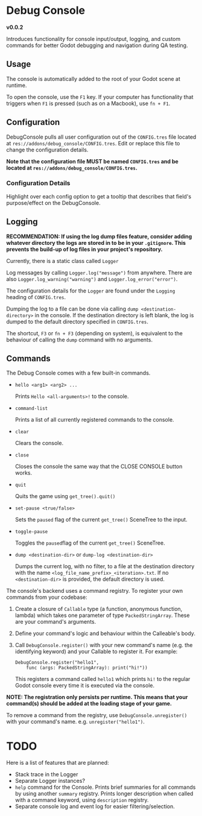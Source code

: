 # Debug Console

**v0.0.2**

Introduces functionality for console input/output, logging, and custom commands for better Godot debugging and navigation during QA testing.

## Usage

The console is automatically added to the root of your Godot scene at runtime. 

To open the console, use the `F1` key. If your computer has functionality that triggers when `F1` is pressed (such as on a Macbook), use `fn + F1`.

## Configuration

DebugConsole pulls all user configuration out of the `CONFIG.tres` file located at `res://addons/debug_console/CONFIG.tres`. Edit or replace this file to change the configuration details. 

**Note that the configuration file MUST be named `CONFIG.tres` and be located at `res://addons/debug_console/CONFIG.tres`.**

### Configuration Details

Highlight over each config option to get a tooltip that describes that field's purpose/effect on the DebugConsole.

## Logging

**RECOMMENDATION: If using the log dump files feature, consider adding whatever directory the logs are stored in to be in your `.gitignore`. This prevents the build-up of log files in your project's repository.**

Currently, there is a static class called `Logger`

Log messages by calling `Logger.log("message")` from anywhere. There are also `Logger.log_warning("warning")` and `Logger.log_error("error")`.

The configuration details for the `Logger` are found under the `Logging` heading of `CONFIG.tres`.

Dumping the log to a file can be done via calling `dump <destination-directory>` in the console. If the destination directory is left blank, the log is dumped to the default directory specified in `CONFIG.tres`.

The shortcut, `F3` or `fn + F3` (depending on system), is equivalent to the behaviour of calling the `dump` command with no arguments.

## Commands

The Debug Console comes with a few built-in commands.

- `hello <arg1> <arg2> ...`

	Prints `Hello <all-arguments>!` to the console.
- `command-list`

	Prints a list of all currently registered commands to the console.
- `clear`

	Clears the console.
- `close` 

	Closes the console the same way that the CLOSE CONSOLE button works.
- `quit` 

	Quits the game using `get_tree().quit()`
- `set-pause <true/false>` 

	Sets the `paused` flag of the current `get_tree()` SceneTree to the input.
- `toggle-pause` 

	Toggles the `paused`flag of the current `get_tree()` SceneTree.
- `dump <destination-dir>` or `dump-log <destination-dir>`

	Dumps the current log, with no filter, to a file at the destination directory with the name `<log_file_name_prefix>_<iteration>.txt`. If no `<destination-dir>` is provided, the default directory is used.

The console's backend uses a command registry. To register your own commands from your codebase:

1. Create a closure of `Callable` type (a function, anonymous function, lambda) which takes one parameter of type `PackedStringArray`. These are your command's arguments.
2. Define your command's logic and behaviour within the Calleable's body.
3. Call `DebugConsole.register()` with your new command's name (e.g. the identifying keyword) and your Callable to register it. For example: 

	```
	DebugConsole.register("hello1", 
		func (args: PackedStringArray): print("hi!"))
	```
	This registers a command called `hello1` which prints `hi!` to the regular Godot console every time it is executed via the console.

**NOTE: The registration only persists per runtime. This means that your command(s) should be added at the loading stage of your game.**

To remove a command from the registry, use `DebugConsole.unregister()` with your command's name. e.g. `unregister("hello1")`.

# TODO

Here is a list of features that are planned:
- Stack trace in the Logger
- Separate Logger instances?
- `help` command for the Console. Prints brief summaries for all commands by using another `summary` registry. Prints longer description when called with a command keyword, using `description` registry.
- Separate console log and event log for easier filtering/selection.
